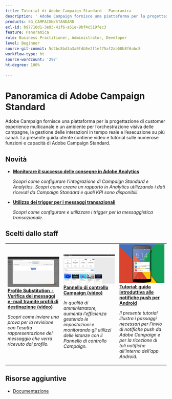 ```yaml
---
title: Tutorial di Adobe Campaign Standard - Panoramica
description: ' Adobe Campaign fornisce una piattaforma per la progettazione di esperienze cliente cross-channel e offre un ambiente per l’orchestrazione visiva delle campagne, la gestione delle interazioni in tempo reale e l’esecuzione cross-channel. La presente guida utente contiene video e tutorial sulle numerose funzioni e capacità di Adobe Campaign Standard.'
products: SG_CAMPAIGN/STANDARD
exl-id: b97710d1-3e93-41f6-a51e-9bf4c519fec3
feature: Panoramica
role: Business Practitioner, Administrator, Developer
level: Beginner
source-git-commit: 5d2bc8bd3a3a0fdb5e2f1ef75af2ab60b8f6abc8
workflow-type: ht
source-wordcount: '297'
ht-degree: 100%

---
```


# Panoramica di Adobe Campaign Standard

Adobe Campaign fornisce una piattaforma per la progettazione di customer experience multicanale e un ambiente per l’orchestrazione visiva delle campagne, la gestione delle interazioni in tempo reale e l’esecuzione su più canali. La presente guida utente contiene video e tutorial sulle numerose funzioni e capacità di Adobe Campaign Standard.

## Novità

* **[Monitorare il successo delle consegne in Adobe Analytics](/help/integrations/track-the-success-of-your-deliveries-in-analytics.md)**

   *Scopri come configurare l’integrazione di Campaign Standard e Analytics. Scopri come creare un rapporto in Analytics utilizzando i dati ricevuti da Campaign Standard e quali KPI sono disponibili.*

* **[Utilizzo dei trigger per i messaggi transazionali](/help/integrations/using-triggers-for-transactional-messaging-overview.md)**

   *Scopri come configurare e utilizzare i trigger per la messaggistica transazionale.*

## Scelti dallo staff

<table>
<tr>
  <td>
    <a href="./communication-channels/email/profile-substitution.md"> 
      <img alt="Profile Substitution - Verifica dei messaggi e-mail tramite profili di destinazione (video)" src="./assets/substitution_tab.png"/>
    </a>
    <div>
      <a href="./communication-channels/email/profile-substitution.md">
    <strong>Profile Substitution - Verifica dei messaggi e-mail tramite profili di destinazione (video)</strong>
    </a>
    </div>
    <p>
    <em>Scopri come inviare una prova per la revisione con l’esatta rappresentazione del messaggio che verrà ricevuto dal profilo.</em>
    <p>
  </td>
   <td>
    <a href="https://docs.adobe.com/content/help/it-IT/campaign-standard-learn/control-panel/control-panel-overview.html">
      <img alt="Pannello di controllo Campaign (video)" src="./assets/control-panel.png" />
    </a>
    <div>
    <a href="https://docs.adobe.com/content/help/it-IT/campaign-standard-learn/control-panel/control-panel-overview.html">
    <strong>Pannello di controllo Campaign (video)</strong>
    </a>
    </div>
    <p>
    <em> In qualità di amministratore, aumenta l’efficienza gestendo le impostazioni e monitorando gli utilizzi delle istanze con il Pannello di controllo Campaign.</em>
    <p>
  </td>
  <td>
    <a href="https://docs.adobe.com/content/help/it-IT/campaign-standard-learn/getting-started-with-push-notifications-android/introduction.html">
      <img alt="Tutorial: guida introduttiva alle notifiche push per Android" src="./assets/push-for-android.png" />
    </a>
    <div>
      <a href="https://docs.adobe.com/content/help/it-IT/campaign-standard-learn/getting-started-with-push-notifications-android/introduction.html">
    <strong>Tutorial: guida introduttiva alle notifiche push per Android</strong>
    </a>
    </div>
    <p>
    <em>Il presente tutorial illustra i passaggi necessari per l’invio di notifiche push da Adobe Campaign e per la ricezione di tali notifiche all’interno dell’app Android. </em>
    <p>
  </td>
</tr>
</table>

## Risorse aggiuntive

* [Documentazione](https://docs.adobe.com/content/help/it-IT/campaign-standard/using/campaign-standard-home.html)
